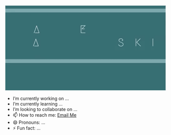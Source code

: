 
![intro-gif](giphy.gif)

- I’m currently working on ...
- I’m currently learning ...
- I’m looking to collaborate on ...
- 📫 How to reach me: [Email Me](kjablonski08@gmail.com)
- 😄 Pronouns: ...
- ⚡ Fun fact: ...
